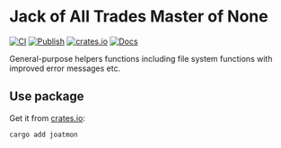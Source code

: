 # Jack of All Trades Master of None

[![CI](https://github.com/rcook/joatmon-rs/actions/workflows/ci.yaml/badge.svg)][ci-workflow]
[![Publish](https://github.com/rcook/joatmon-rs/actions/workflows/publish.yaml/badge.svg)][publish-workflow]
[![crates.io](https://img.shields.io/crates/v/joatmon.svg)][crates-io]
[![Docs](https://docs.rs/joatmon/badge.svg)](https://docs.rs/joatmon)

General-purpose helpers functions including  file system functions with
improved error messages etc.

## Use package

Get it from [crates.io][crates-io]:

```bash
cargo add joatmon
```

[ci-workflow]: https://github.com/rcook/joatmon-rs/actions/workflows/ci.yaml
[crates-io]: https://crates.io/crates/joatmon
[publish-workflow]: https://github.com/rcook/joatmon-rs/actions/workflows/publish.yaml
